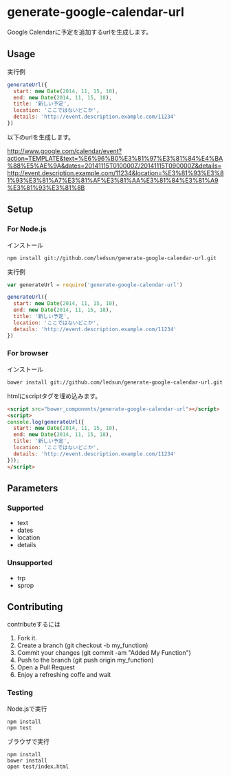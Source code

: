 # generate-google-calendar-url

Google Calendarに予定を追加するurlを生成します。

## Usage
実行例
```js
generateUrl({
  start: new Date(2014, 11, 15, 10),
  end: new Date(2014, 11, 15, 18),
  title: '新しい予定',
  location: 'ここではないどこか',
  details: 'http://event.description.example.com/11234'
})
```
以下のurlを生成します。

http://www.google.com/calendar/event?action=TEMPLATE&text=%E6%96%B0%E3%81%97%E3%81%84%E4%BA%88%E5%AE%9A&dates=20141115T010000Z/20141115T090000Z&details=http://event.description.example.com/11234&location=%E3%81%93%E3%81%93%E3%81%A7%E3%81%AF%E3%81%AA%E3%81%84%E3%81%A9%E3%81%93%E3%81%8B

## Setup

### For Node.js
インストール
```
npm install git://github.com/ledsun/generate-google-calendar-url.git
```

実行例
```js
var generateUrl = require('generate-google-calendar-url')

generateUrl({
  start: new Date(2014, 11, 15, 10),
  end: new Date(2014, 11, 15, 18),
  title: '新しい予定',
  location: 'ここではないどこか',
  details: 'http://event.description.example.com/11234'
})
```

### For browser
インストール
```
bower install git://github.com/ledsun/generate-google-calendar-url.git
```

htmlにscriptタグを埋め込みます。
```html
<script src="bower_components/generate-google-calendar-url"></script>
<script>
console.log(generateUrl({
  start: new Date(2014, 11, 15, 10),
  end: new Date(2014, 11, 15, 18),
  title: '新しい予定',
  location: 'ここではないどこか',
  details: 'http://event.description.example.com/11234'
}));
</script>
```

## Parameters
### Supported
- text
- dates
- location
- details

### Unsupported
- trp
- sprop


## Contributing

contributeするには

1. Fork it.
1. Create a branch (git checkout -b my_function)
1. Commit your changes (git commit -am "Added My Function")
1. Push to the branch (git push origin my_function)
1. Open a Pull Request
1. Enjoy a refreshing coffe and wait

### Testing
Node.jsで実行
```
npm install
npm test
```

ブラウザで実行
```
npm install
bower install
open test/index.html
```
